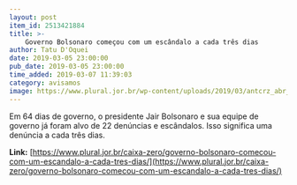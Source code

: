 ```yaml
---
layout: post
item_id: 2513421884
title: >-
    Governo Bolsonaro começou com um escândalo a cada três dias
author: Tatu D'Oquei
date: 2019-03-05 23:00:00
pub_date: 2019-03-05 23:00:00
time_added: 2019-03-07 11:39:03
category: avisamos
image: https://www.plural.jor.br/wp-content/uploads/2019/03/antcrz_abr_04011910112.jpg
---
```


Em 64 dias de governo, o presidente Jair Bolsonaro e sua equipe de governo já foram alvo de 22 denúncias e escândalos. Isso significa uma denúncia a cada três dias.

**Link:** [https://www.plural.jor.br/caixa-zero/governo-bolsonaro-comecou-com-um-escandalo-a-cada-tres-dias/](https://www.plural.jor.br/caixa-zero/governo-bolsonaro-comecou-com-um-escandalo-a-cada-tres-dias/)

